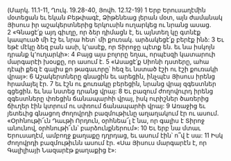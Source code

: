 (Մարկ. 11.1-11, Ղուկ. 19.28-40, Յովհ. 12.12-19)
1 Երբ Երուսաղէմին մօտեցան եւ եկան Բեթփագէ, Ձիթենեաց լերան մօտ, այն ժամանակ Յիսուս իր աշակերտներից երկուսին ուղարկեց ու նրանց ասաց. 2 «Գնացէ՛ք այդ գիւղը, որ ձեր դիմացն է, եւ այնտեղ կը գտնէք կապուած մի էշ եւ նրա հետ՝ մի քուռակ. արձակեցէ՛ք բերէք ինձ: 3 Եւ եթէ մէկը ձեզ բան ասի, կ՚ասէք, որ Տիրոջը պէտք են. եւ նա իսկոյն դրանք կ՚ուղարկի»: 4 Բայց այս բոլորը եղաւ, որպէսզի կատարուի մարգարէի խօսքը, որ ասում է. 5 «Ասացէ՛ք Սիոնի դստերը, ահա դէպի քեզ է գալիս քո թագաւորը՝ հեզ եւ նստած էշի ու էշի քուռակի վրայ»: 6 Աշակերտները գնացին եւ արեցին, ինչպէս Յիսուս իրենց հրամայել էր. 7 եւ էշն ու քուռակը բերեցին, նրանց վրայ զգեստներ գցեցին. եւ նա նստեց դրանց վրայ: 8 Եւ բազում ժողովուրդ իրենց զգեստները փռեցին ճանապարհի վրայ, իսկ ուրիշներ ծառերից ճիւղեր էին կտրում ու սփռում ճանապարհի վրայ: 9 Առաջից եւ յետեւից գնացող ժողովրդի բազմութիւնը աղաղակում էր ու ասում. «Օրհնութի՜ւն Դաւթի Որդուն, օրհնեա՜լ է նա, որ գալիս է Տիրոջ անունով, օրհնութի՜ւն՝ բարձունքներում»:
10 Եւ երբ նա մտաւ Երուսաղէմ, ամբողջ քաղաքը դղրդաց, եւ ասում էին՝ ո՞վ է սա: 11 Իսկ ժողովրդի բազմութիւնն ասում էր. «Սա Յիսուս մարգարէն է, որ Գալիլիայի Նազարէթ քաղաքից է»:
